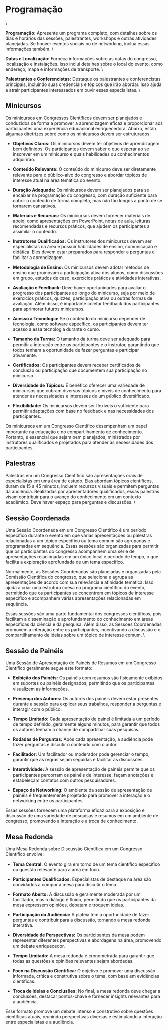 # Programação
\


**Programação:** Apresente um programa completo, com detalhes sobre os dias e horários das sessões, palestrantes, workshops e outras atividades planejadas. Se houver eventos sociais ou de networking, inclua essas informações também.
\

**Datas e Localização:** Forneça informações sobre as datas do congresso, localização e instalações. Isso inclui detalhes sobre o local do evento, como endereço, mapa e informações de transporte.
\

**Palestrantes e Conferencistas:** Destaque os palestrantes e conferencistas principais, incluindo suas credenciais e tópicos que irão abordar. Isso ajuda a atrair participantes interessados em ouvir esses especialistas.
\

## Minicursos

Os minicursos em Congressos Científicos devem ser planejados e conduzidos de forma a promover a aprendizagem eficaz e proporcionar aos participantes uma experiência educacional enriquecedora. Abaixo, estão algumas diretrizes sobre como os minicursos devem ser estruturados:

- **Objetivos Claros:** Os minicursos devem ter objetivos de aprendizagem bem definidos. Os participantes devem saber o que esperar ao se inscrever em um minicurso e quais habilidades ou conhecimentos adquirirão.

- **Conteúdo Relevante:** O conteúdo do minicurso deve ser diretamente relevante para o público-alvo do congresso e abordar tópicos de interesse atual na área temática do evento.

- **Duração Adequada:** Os minicursos devem ser planejados para se encaixar na programação do congresso, com duração suficiente para cobrir o conteúdo de forma completa, mas não tão longos a ponto de se tornarem cansativos.

- **Materiais e Recursos:** Os minicursos devem fornecer materiais de apoio, como apresentações em PowerPoint, notas de aula, leituras recomendadas e recursos práticos, que ajudem os participantes a assimilar o conteúdo.

- **Instrutores Qualificados:** Os instrutores dos minicursos devem ser especialistas na área e possuir habilidades de ensino, comunicação e didática. Eles devem estar preparados para responder a perguntas e facilitar a aprendizagem.

- **Metodologia de Ensino:** Os minicursos devem adotar métodos de ensino que promovam a participação ativa dos alunos, como discussões em grupo, estudos de caso, exercícios práticos e atividades interativas.

- **Avaliação e Feedback:** Deve haver oportunidades para avaliar o progresso dos participantes ao longo do minicurso, seja por meio de exercícios práticos, quizzes, participação ativa ou outras formas de avaliação. Além disso, é importante coletar feedback dos participantes para aprimorar futuros minicursos.

- **Acesso à Tecnologia:** Se o conteúdo do minicurso depender de tecnologia, como software específico, os participantes devem ter acesso a essa tecnologia durante o curso.

- **Tamanho da Turma:** O tamanho da turma deve ser adequado para permitir a interação entre os participantes e o instrutor, garantindo que todos tenham a oportunidade de fazer perguntas e participar ativamente.

- **Certificados:** Os participantes devem receber certificados de conclusão ou participação que documentem sua participação no minicurso.

- **Diversidade de Tópicos:** É benéfico oferecer uma variedade de minicursos que cubram diversos tópicos e níveis de conhecimento para atender às necessidades e interesses de um público diversificado.

- **Flexibilidade:** Os minicursos devem ser flexíveis o suficiente para permitir adaptações com base no feedback e nas necessidades dos participantes.

Os minicursos em um Congresso Científico desempenham um papel importante na educação e no compartilhamento de conhecimento. Portanto, é essencial que sejam bem planejados, ministrados por instrutores qualificados e projetados para atender às necessidades dos participantes.

## Palestras


Palestras em um Congresso Científico são apresentações orais de especialistas em uma área de estudo. Elas abordam tópicos científicos, duram de 15 a 45 minutos, incluem recursos visuais e permitem perguntas da audiência. Realizadas por apresentadores qualificados, essas palestras visam contribuir para o avanço do conhecimento em um contexto acadêmico. Deve haver espaço para perguntas e discussões.
\


## Sessão Coordenada


Uma Sessão Coordenada em um Congresso Científico é um período específico durante o evento em que várias apresentações ou palestras relacionadas a um tópico específico ou tema comum são agrupadas e programadas em sequência. Essas sessões são organizadas para permitir que os participantes do congresso acompanhem uma série de apresentações relacionadas em um único local e período de tempo, o que facilita a exploração aprofundada de um tema específico.

Normalmente, as Sessões Coordenadas são planejadas e organizadas pela Comissão Científica do congresso, que seleciona e agrupa as apresentações de acordo com sua relevância e afinidade temática. Isso ajuda a criar uma estrutura coesa no programa científico do evento, permitindo que os participantes se concentrem em tópicos de interesse específico e acompanhem várias apresentações relacionadas em sequência.

Essas sessões são uma parte fundamental dos congressos científicos, pois facilitam a disseminação e aprofundamento do conhecimento em áreas específicas da ciência e da pesquisa. Além disso, as Sessões Coordenadas promovem a interação entre os participantes, incentivando a discussão e o compartilhamento de ideias sobre um tópico de interesse comum.
\

## Sessão de Painéis


Uma Sessão de Apresentação de Painéis de Resumos em um Congresso Científico geralmente segue este formato:

- **Exibição dos Painéis:** Os painéis com resumos são fisicamente exibidos em suportes ou painéis designados, permitindo que os participantes visualizem as informações.

- **Presença dos Autores:** Os autores dos painéis devem estar presentes durante a sessão para explicar seus trabalhos, responder a perguntas e interagir com o público.

- **Tempo Limitado:** Cada apresentação de painel é limitada a um período de tempo definido, geralmente alguns minutos, para garantir que todos os autores tenham a chance de compartilhar suas pesquisas.

- **Rodadas de Perguntas:** Após cada apresentação, a audiência pode fazer perguntas e discutir o conteúdo com o autor.

- **Facilitador:** Um facilitador ou moderador pode gerenciar o tempo, garantir que as regras sejam seguidas e facilitar as discussões.

- **Interatividade:** A sessão de apresentação de painéis permite que os participantes percorram os painéis de interesse, façam anotações e estabeleçam contatos com outros pesquisadores.

- **Espaço de Networking:** O ambiente da sessão de apresentação de painéis é frequentemente projetado para promover a interação e o networking entre os participantes.

Essas sessões fornecem uma plataforma eficaz para a exposição e discussão de uma variedade de pesquisas e resumos em um ambiente de congresso, promovendo a interação e a troca de conhecimento.

## Mesa Redonda


Uma Mesa Redonda sobre Discussão Científica em um Congresso Científico envolve:

- **Tema Central:** O evento gira em torno de um tema científico específico ou questão relevante para a área em foco.

- **Participantes Qualificados:** Especialistas de destaque na área são convidados a compor a mesa para discutir o tema.

- **Formato Aberto:** A discussão é geralmente moderada por um facilitador, mas o diálogo é fluido, permitindo que os participantes da mesa expressem opiniões, debatam e troquem ideias.

- **Participação da Audiência:** A plateia tem a oportunidade de fazer perguntas e contribuir para a discussão, tornando a mesa redonda interativa.

- **Diversidade de Perspectivas:** Os participantes da mesa podem representar diferentes perspectivas e abordagens na área, promovendo um debate enriquecedor.

- **Tempo Limitado:** A mesa redonda é cronometrada para garantir que todas as questões e opiniões relevantes sejam abordadas.

- **Foco na Discussão Científica:** O objetivo é promover uma discussão informada, crítica e construtiva sobre o tema, com base em evidências científicas.

- **Troca de Ideias e Conclusões:** No final, a mesa redonda deve chegar a conclusões, destacar pontos-chave e fornecer insights relevantes para a audiência.

Esse formato promove um debate intenso e construtivo sobre questões científicas atuais, reunindo perspectivas diversas e estimulando a interação entre especialistas e a audiência.




